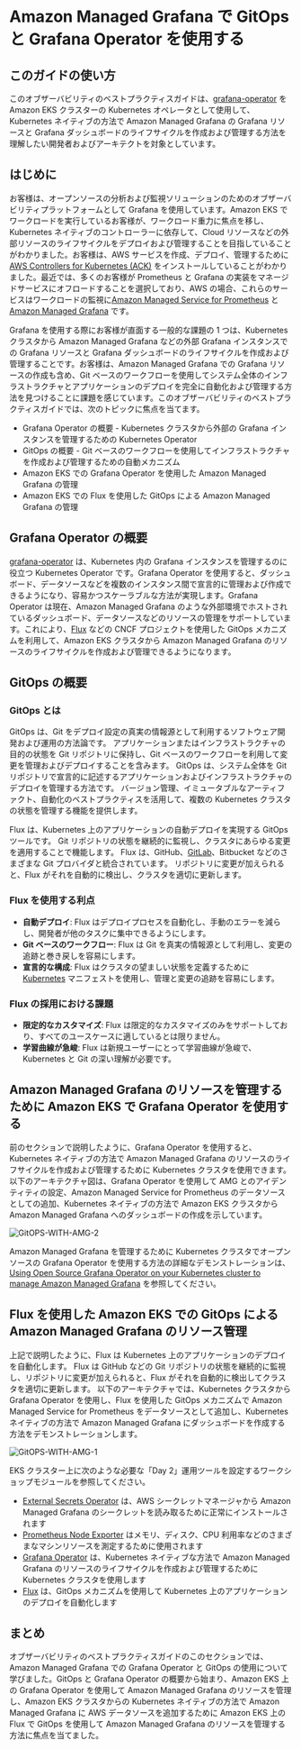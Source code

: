 # Amazon Managed Grafana で GitOps と Grafana Operator を使用する

## このガイドの使い方

このオブザーバビリティのベストプラクティスガイドは、[grafana-operator](https://github.com/grafana-operator/grafana-operator#:~:text=The%20grafana%2Doperator%20is%20a,an%20easy%20and%20scalable%20way.) を Amazon EKS クラスターの Kubernetes オペレータとして使用して、Kubernetes ネイティブの方法で Amazon Managed Grafana の Grafana リソースと Grafana ダッシュボードのライフサイクルを作成および管理する方法を理解したい開発者およびアーキテクトを対象としています。

## はじめに

お客様は、オープンソースの分析および監視ソリューションのためのオブザーバビリティプラットフォームとして Grafana を使用しています。Amazon EKS でワークロードを実行しているお客様が、ワークロード重力に焦点を移し、Kubernetes ネイティブのコントローラーに依存して、Cloud リソースなどの外部リソースのライフサイクルをデプロイおよび管理することを目指していることがわかりました。お客様は、AWS サービスを作成、デプロイ、管理するために [AWS Controllers for Kubernetes (ACK)](https://aws-controllers-k8s.github.io/community/docs/community/overview/) をインストールしていることがわかりました。最近では、多くのお客様が Prometheus と Grafana の実装をマネージドサービスにオフロードすることを選択しており、AWS の場合、これらのサービスはワークロードの監視に[Amazon Managed Service for Prometheus](https://docs.aws.amazon.com/prometheus/?icmpid=docs_homepage_mgmtgov) と [Amazon Managed Grafana](https://docs.aws.amazon.com/grafana/?icmpid=docs_homepage_mgmtgov) です。

Grafana を使用する際にお客様が直面する一般的な課題の 1 つは、Kubernetes クラスタから Amazon Managed Grafana などの外部 Grafana インスタンスでの Grafana リソースと Grafana ダッシュボードのライフサイクルを作成および管理することです。お客様は、Amazon Managed Grafana での Grafana リソースの作成も含め、Git ベースのワークフローを使用してシステム全体のインフラストラクチャとアプリケーションのデプロイを完全に自動化および管理する方法を見つけることに課題を感じています。このオブザーバビリティのベストプラクティスガイドでは、次のトピックに焦点を当てます。

* Grafana Operator の概要 - Kubernetes クラスタから外部の Grafana インスタンスを管理するための Kubernetes Operator
* GitOps の概要 - Git ベースのワークフローを使用してインフラストラクチャを作成および管理するための自動メカニズム  
* Amazon EKS での Grafana Operator を使用した Amazon Managed Grafana の管理
* Amazon EKS での Flux を使用した GitOps による Amazon Managed Grafana の管理

## Grafana Operator の概要

[grafana-operator](https://github.com/grafana-operator/grafana-operator#:~:text=The%20grafana%2Doperator%20is%20a,an%20easy%20and%20scalable%20way.) は、Kubernetes 内の Grafana インスタンスを管理するのに役立つ Kubernetes Operator です。Grafana Operator を使用すると、ダッシュボード、データソースなどを複数のインスタンス間で宣言的に管理および作成できるようになり、容易かつスケーラブルな方法が実現します。Grafana Operator は現在、Amazon Managed Grafana のような外部環境でホストされているダッシュボード、データソースなどのリソースの管理をサポートしています。これにより、[Flux](https://fluxcd.io/) などの CNCF プロジェクトを使用した GitOps メカニズムを利用して、Amazon EKS クラスタから Amazon Managed Grafana のリソースのライフサイクルを作成および管理できるようになります。

## GitOps の概要

### GitOps とは

GitOps は、Git をデプロイ設定の真実の情報源として利用するソフトウェア開発および運用の方法論です。
アプリケーションまたはインフラストラクチャの目的の状態を Git リポジトリに保持し、Git ベースのワークフローを利用して変更を管理およびデプロイすることを含みます。
GitOps は、システム全体を Git リポジトリで宣言的に記述するアプリケーションおよびインフラストラクチャのデプロイを管理する方法です。
バージョン管理、イミュータブルなアーティファクト、自動化のベストプラクティスを活用して、複数の Kubernetes クラスタの状態を管理する機能を提供します。

Flux は、Kubernetes 上のアプリケーションの自動デプロイを実現する GitOps ツールです。
Git リポジトリの状態を継続的に監視し、クラスタにあらゆる変更を適用することで機能します。
Flux は、GitHub、[GitLab](https://dzone.com/articles/auto-deploy-spring-boot-app-using-gitlab-cicd)、Bitbucket などのさまざまな Git プロバイダと統合されています。
リポジトリに変更が加えられると、Flux がそれを自動的に検出し、クラスタを適切に更新します。

### Flux を使用する利点

* **自動デプロイ**: Flux はデプロイプロセスを自動化し、手動のエラーを減らし、開発者が他のタスクに集中できるようにします。
* **Git ベースのワークフロー**: Flux は Git を真実の情報源として利用し、変更の追跡と巻き戻しを容易にします。
* **宣言的な構成**: Flux はクラスタの望ましい状態を定義するために [Kubernetes](https://dzone.com/articles/kubernetes-full-stack-example-with-kong-ingress-co) マニフェストを使用し、管理と変更の追跡を容易にします。

### Flux の採用における課題

* **限定的なカスタマイズ**: Flux は限定的なカスタマイズのみをサポートしており、すべてのユースケースに適しているとは限りません。
* **学習曲線が急峻**: Flux は新規ユーザーにとって学習曲線が急峻で、Kubernetes と Git の深い理解が必要です。

## Amazon Managed Grafana のリソースを管理するために Amazon EKS で Grafana Operator を使用する

前のセクションで説明したように、Grafana Operator を使用すると、Kubernetes ネイティブの方法で Amazon Managed Grafana のリソースのライフサイクルを作成および管理するために Kubernetes クラスタを使用できます。 以下のアーキテクチャ図は、Grafana Operator を使用して AMG とのアイデンティティの設定、Amazon Managed Service for Prometheus のデータソースとしての追加、Kubernetes ネイティブの方法で Amazon EKS クラスタから Amazon Managed Grafana へのダッシュボードの作成を示しています。

![GitOPS-WITH-AMG-2](../../../images/Operational/gitops-with-amg/gitops-with-amg-2.jpg)

Amazon Managed Grafana を管理するために Kubernetes クラスタでオープンソースの Grafana Operator を使用する方法の詳細なデモンストレーションは、[Using Open Source Grafana Operator on your Kubernetes cluster to manage Amazon Managed Grafana](https://aws.amazon.com/blogs/mt/using-open-source-grafana-operator-on-your-kubernetes-cluster-to-manage-amazon-managed-grafana/) を参照してください。

## Flux を使用した Amazon EKS での GitOps による Amazon Managed Grafana のリソース管理

上記で説明したように、Flux は Kubernetes 上のアプリケーションのデプロイを自動化します。 
Flux は GitHub などの Git リポジトリの状態を継続的に監視し、リポジトリに変更が加えられると、Flux がそれを自動的に検出してクラスタを適切に更新します。 
以下のアーキテクチャでは、Kubernetes クラスタから Grafana Operator を使用し、Flux を使用した GitOps メカニズムで Amazon Managed Service for Prometheus をデータソースとして追加し、Kubernetes ネイティブの方法で Amazon Managed Grafana にダッシュボードを作成する方法をデモンストレーションします。

![GitOPS-WITH-AMG-1](../../../images/Operational/gitops-with-amg/gitops-with-amg-1.jpg)

EKS クラスター上に次のような必要な「Day 2」運用ツールを設定するワークショップモジュールを参照してください。

* [External Secrets Operator](https://github.com/external-secrets/external-secrets/tree/main/deploy/charts/external-secrets) は、AWS シークレットマネージャから Amazon Managed Grafana のシークレットを読み取るために正常にインストールされます
* [Prometheus Node Exporter](https://github.com/prometheus/node_exporter) はメモリ、ディスク、CPU 利用率などのさまざまなマシンリソースを測定するために使用されます
* [Grafana Operator](https://github.com/grafana-operator/grafana-operator) は、Kubernetes ネイティブな方法で Amazon Managed Grafana のリソースのライフサイクルを作成および管理するために Kubernetes クラスタを使用します
* [Flux](https://fluxcd.io/) は、GitOps メカニズムを使用して Kubernetes 上のアプリケーションのデプロイを自動化します

## まとめ

オブザーバビリティのベストプラクティスガイドのこのセクションでは、Amazon Managed Grafana での Grafana Operator と GitOps の使用について学びました。GitOps と Grafana Operator の概要から始まり、Amazon EKS 上の Grafana Operator を使用して Amazon Managed Grafana のリソースを管理し、Amazon EKS クラスタからの Kubernetes ネイティブの方法で Amazon Managed Grafana に AWS データソースを追加するために Amazon EKS 上の Flux で GitOps を使用して Amazon Managed Grafana のリソースを管理する方法に焦点を当てました。

